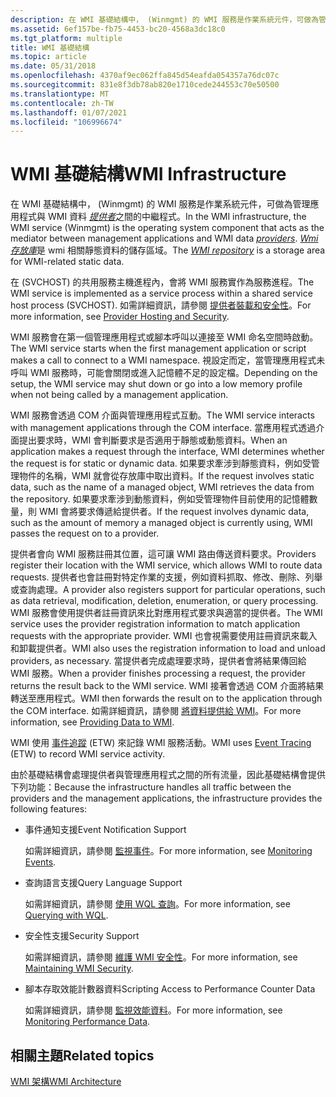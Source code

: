 ```yaml
---
description: 在 WMI 基礎結構中， (Winmgmt) 的 WMI 服務是作業系統元件，可做為管理應用程式與 WMI 資料提供者之間的中繼程式。 WMI 存放庫是 WMI 相關靜態資料的儲存區域。
ms.assetid: 6ef157be-fb75-4453-bc20-4568a3dc18c0
ms.tgt_platform: multiple
title: WMI 基礎結構
ms.topic: article
ms.date: 05/31/2018
ms.openlocfilehash: 4370af9ec062ffa845d54eafda054357a76dc07c
ms.sourcegitcommit: 831e8f3db78ab820e1710cede244553c70e50500
ms.translationtype: MT
ms.contentlocale: zh-TW
ms.lasthandoff: 01/07/2021
ms.locfileid: "106996674"
---
```

# <a name="wmi-infrastructure"></a><span data-ttu-id="9c788-104">WMI 基礎結構</span><span class="sxs-lookup"><span data-stu-id="9c788-104">WMI Infrastructure</span></span>

<span data-ttu-id="9c788-105">在 WMI 基礎結構中， (Winmgmt) 的 WMI 服務是作業系統元件，可做為管理應用程式與 WMI 資料 [*提供者*](gloss-p.md)之間的中繼程式。</span><span class="sxs-lookup"><span data-stu-id="9c788-105">In the WMI infrastructure, the WMI service (Winmgmt) is the operating system component that acts as the mediator between management applications and WMI data [*providers*](gloss-p.md).</span></span> <span data-ttu-id="9c788-106">[*Wmi 存放庫*](gloss-w.md)是 wmi 相關靜態資料的儲存區域。</span><span class="sxs-lookup"><span data-stu-id="9c788-106">The [*WMI repository*](gloss-w.md) is a storage area for WMI-related static data.</span></span>

<span data-ttu-id="9c788-107">在 (SVCHOST) 的共用服務主機進程內，會將 WMI 服務實作為服務進程。</span><span class="sxs-lookup"><span data-stu-id="9c788-107">The WMI service is implemented as a service process within a shared service host process (SVCHOST).</span></span> <span data-ttu-id="9c788-108">如需詳細資訊，請參閱 [提供者裝載和安全性](provider-hosting-and-security.md)。</span><span class="sxs-lookup"><span data-stu-id="9c788-108">For more information, see [Provider Hosting and Security](provider-hosting-and-security.md).</span></span>

<span data-ttu-id="9c788-109">WMI 服務會在第一個管理應用程式或腳本呼叫以連接至 WMI 命名空間時啟動。</span><span class="sxs-lookup"><span data-stu-id="9c788-109">The WMI service starts when the first management application or script makes a call to connect to a WMI namespace.</span></span> <span data-ttu-id="9c788-110">視設定而定，當管理應用程式未呼叫 WMI 服務時，可能會關閉或進入記憶體不足的設定檔。</span><span class="sxs-lookup"><span data-stu-id="9c788-110">Depending on the setup, the WMI service may shut down or go into a low memory profile when not being called by a management application.</span></span>

<span data-ttu-id="9c788-111">WMI 服務會透過 COM 介面與管理應用程式互動。</span><span class="sxs-lookup"><span data-stu-id="9c788-111">The WMI service interacts with management applications through the COM interface.</span></span> <span data-ttu-id="9c788-112">當應用程式透過介面提出要求時，WMI 會判斷要求是否適用于靜態或動態資料。</span><span class="sxs-lookup"><span data-stu-id="9c788-112">When an application makes a request through the interface, WMI determines whether the request is for static or dynamic data.</span></span> <span data-ttu-id="9c788-113">如果要求牽涉到靜態資料，例如受管理物件的名稱，WMI 就會從存放庫中取出資料。</span><span class="sxs-lookup"><span data-stu-id="9c788-113">If the request involves static data, such as the name of a managed object, WMI retrieves the data from the repository.</span></span> <span data-ttu-id="9c788-114">如果要求牽涉到動態資料，例如受管理物件目前使用的記憶體數量，則 WMI 會將要求傳遞給提供者。</span><span class="sxs-lookup"><span data-stu-id="9c788-114">If the request involves dynamic data, such as the amount of memory a managed object is currently using, WMI passes the request on to a provider.</span></span>

<span data-ttu-id="9c788-115">提供者會向 WMI 服務註冊其位置，這可讓 WMI 路由傳送資料要求。</span><span class="sxs-lookup"><span data-stu-id="9c788-115">Providers register their location with the WMI service, which allows WMI to route data requests.</span></span> <span data-ttu-id="9c788-116">提供者也會註冊對特定作業的支援，例如資料抓取、修改、刪除、列舉或查詢處理。</span><span class="sxs-lookup"><span data-stu-id="9c788-116">A provider also registers support for particular operations, such as data retrieval, modification, deletion, enumeration, or query processing.</span></span> <span data-ttu-id="9c788-117">WMI 服務會使用提供者註冊資訊來比對應用程式要求與適當的提供者。</span><span class="sxs-lookup"><span data-stu-id="9c788-117">The WMI service uses the provider registration information to match application requests with the appropriate provider.</span></span> <span data-ttu-id="9c788-118">WMI 也會視需要使用註冊資訊來載入和卸載提供者。</span><span class="sxs-lookup"><span data-stu-id="9c788-118">WMI also uses the registration information to load and unload providers, as necessary.</span></span> <span data-ttu-id="9c788-119">當提供者完成處理要求時，提供者會將結果傳回給 WMI 服務。</span><span class="sxs-lookup"><span data-stu-id="9c788-119">When a provider finishes processing a request, the provider returns the result back to the WMI service.</span></span> <span data-ttu-id="9c788-120">WMI 接著會透過 COM 介面將結果轉送至應用程式。</span><span class="sxs-lookup"><span data-stu-id="9c788-120">WMI then forwards the result on to the application through the COM interface.</span></span> <span data-ttu-id="9c788-121">如需詳細資訊，請參閱 [將資料提供給 WMI](providing-data-to-wmi.md)。</span><span class="sxs-lookup"><span data-stu-id="9c788-121">For more information, see [Providing Data to WMI](providing-data-to-wmi.md).</span></span>

<span data-ttu-id="9c788-122">WMI 使用 [事件追蹤](/windows/desktop/ETW/event-tracing-portal) (ETW) 來記錄 WMI 服務活動。</span><span class="sxs-lookup"><span data-stu-id="9c788-122">WMI uses [Event Tracing](/windows/desktop/ETW/event-tracing-portal) (ETW) to record WMI service activity.</span></span>

<span data-ttu-id="9c788-123">由於基礎結構會處理提供者與管理應用程式之間的所有流量，因此基礎結構會提供下列功能：</span><span class="sxs-lookup"><span data-stu-id="9c788-123">Because the infrastructure handles all traffic between the providers and the management applications, the infrastructure provides the following features:</span></span>

-   <span data-ttu-id="9c788-124">事件通知支援</span><span class="sxs-lookup"><span data-stu-id="9c788-124">Event Notification Support</span></span>

    <span data-ttu-id="9c788-125">如需詳細資訊，請參閱 [監視事件](monitoring-events.md)。</span><span class="sxs-lookup"><span data-stu-id="9c788-125">For more information, see [Monitoring Events](monitoring-events.md).</span></span>

-   <span data-ttu-id="9c788-126">查詢語言支援</span><span class="sxs-lookup"><span data-stu-id="9c788-126">Query Language Support</span></span>

    <span data-ttu-id="9c788-127">如需詳細資訊，請參閱 [使用 WQL 查詢](querying-with-wql.md)。</span><span class="sxs-lookup"><span data-stu-id="9c788-127">For more information, see [Querying with WQL](querying-with-wql.md).</span></span>

-   <span data-ttu-id="9c788-128">安全性支援</span><span class="sxs-lookup"><span data-stu-id="9c788-128">Security Support</span></span>

    <span data-ttu-id="9c788-129">如需詳細資訊，請參閱 [維護 WMI 安全性](maintaining-wmi-security.md)。</span><span class="sxs-lookup"><span data-stu-id="9c788-129">For more information, see [Maintaining WMI Security](maintaining-wmi-security.md).</span></span>

-   <span data-ttu-id="9c788-130">腳本存取效能計數器資料</span><span class="sxs-lookup"><span data-stu-id="9c788-130">Scripting Access to Performance Counter Data</span></span>

    <span data-ttu-id="9c788-131">如需詳細資訊，請參閱 [監視效能資料](monitoring-performance-data.md)。</span><span class="sxs-lookup"><span data-stu-id="9c788-131">For more information, see [Monitoring Performance Data](monitoring-performance-data.md).</span></span>

## <a name="related-topics"></a><span data-ttu-id="9c788-132">相關主題</span><span class="sxs-lookup"><span data-stu-id="9c788-132">Related topics</span></span>

<dl> <dt>

[<span data-ttu-id="9c788-133">WMI 架構</span><span class="sxs-lookup"><span data-stu-id="9c788-133">WMI Architecture</span></span>](wmi-architecture.md)
</dt> </dl>

 

 
